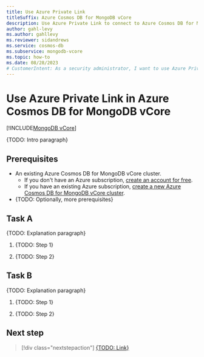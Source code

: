 ```yaml
---
title: Use Azure Private Link
titleSuffix: Azure Cosmos DB for MongoDB vCore
description: Use Azure Private Link to connect to Azure Cosmos DB for MongoDB vCore over a private endpoint in a virtual network.
author: gahl-levy
ms.author: gahllevy
ms.reviewer: sidandrews
ms.service: cosmos-db
ms.subservice: mongodb-vcore
ms.topic: how-to
ms.date: 08/28/2023
# CustomerIntent: As a security administrator, I want to use Azure Private Link so that I can ensure that database connections occur over privately-managed virtual network endpoints.
---
```


# Use Azure Private Link in Azure Cosmos DB for MongoDB vCore

[!INCLUDE[MongoDB vCore](../../includes/appliesto-mongodb-vcore.md)]

{TODO: Intro paragraph}

## Prerequisites

- An existing Azure Cosmos DB for MongoDB vCore cluster.
  - If you don't have an Azure subscription, [create an account for free](https://azure.microsoft.com/free).
  - If you have an existing Azure subscription, [create a new Azure Cosmos DB for MongoDB vCore cluster](quickstart-portal.md).
- {TODO: Optionally, more prerequisites}

## Task A

{TODO: Explanation paragraph}

1. {TODO: Step 1}

1. {TODO: Step 2}

## Task B

{TODO: Explanation paragraph}

1. {TODO: Step 1}

1. {TODO: Step 2}

## Next step

> [!div class="nextstepaction"]
> [{TODO: Link}](about:blank)
